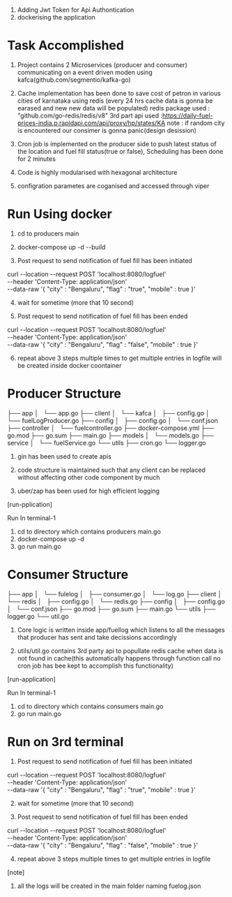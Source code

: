 # <TODO>

1. Adding Jwt Token for Api Authontication
2. dockerising the application

# Task Accomplished

1. Project contains 2 Microservices (producer and consumer) communicating on a event driven moden using kafca(github.com/segmentio/kafka-go)

2. Cache implementation has been done to save cost of petron in various cities of karnataka using redis (every 24 hrs cache data is gonna be earased and new new data will be populated)
redis package used : "github.com/go-redis/redis/v8"
3rd part api used :https://daily-fuel-prices-india.p.rapidapi.com/api/proxy/hp/states/KA
note : if random city is encountered our consimer is gonna panic(design desission)

3. Cron job is implemented on the producer side to push latest status of the location and fuel fill status(true or false), Scheduling has been done for 2 minutes

4. Code is highly modularised with hexagonal architecture

5. configration parametes are coganised and accessed through viper

# Run Using docker

1. cd to producers main

2. docker-compose up -d --build

3. Post request to send notification of fuel fill has been initiated

curl --location --request POST 'localhost:8080/logfuel' \
--header 'Content-Type: application/json' \
--data-raw '{
    "city" : "Bengaluru",
    "flag" : "true",
    "mobile" : true
}'

4. wait for sometime (more that 10 second)

5. Post request to send notification of fuel fill has been ended

curl --location --request POST 'localhost:8080/logfuel' \
--header 'Content-Type: application/json' \
--data-raw '{
    "city" : "Bengaluru",
    "flag" : "false",
    "mobile" : true
}'

6. repeat above 3 steps multiple times to get multiple entries in logfile will be created inside  docker coontainer




# Producer Structure

├── app
│   └── app.go
├── client
│   └── kafca
│       ├── config.go
│       └── fuelLogProducer.go
├── config
│   ├── config.go
│   └── conf.json
├── controller
│   └── fuelcontroller.go
├── docker-compose.yml
├── go.mod
├── go.sum
├── main.go
├── models
│   └── models.go
├── service
│   └── fuelService.go
└── utils
    ├── cron.go
    └── logger.go


1. gin has been used to create apis

2. code structure is maintained such that any client can be replaced without affecting other code component by much

3. uber/zap has been used for high efficient logging

[run-pplication]

Run In terminal-1

1. cd to directory which contains producers main.go
2. docker-compose up -d
2. go run main.go

# Consumer Structure

├── app
│   └── fulelog
│       ├── consumer.go
│       └── log.go
├── client
│   └── redis
│       ├── config.go
│       └── redis.go
├── config
│   ├── config.go
│   └── conf.json
├── go.mod
├── go.sum
├── main.go
└── utils
    ├── logger.go
    └── util.go


1. Core logic is written inside app/fuellog which listens to all the messages that producer has sent and take decissions accordingly

2. utils/util.go contains 3rd party api to popullate redis cache when data is not found in cache(this automatically happens through function call no cron job has bee kept to accomplish this functionality)

[run-application]

Run In terminal-1

1. cd to directory which contains consumers main.go
2. go run main.go


# Run on 3rd terminal

1. Post request to send notification of fuel fill has been initiated

curl --location --request POST 'localhost:8080/logfuel' \
--header 'Content-Type: application/json' \
--data-raw '{
    "city" : "Bengaluru",
    "flag" : "true",
    "mobile" : true
}'

2. wait for sometime (more that 10 second)

3. Post request to send notification of fuel fill has been ended

curl --location --request POST 'localhost:8080/logfuel' \
--header 'Content-Type: application/json' \
--data-raw '{
    "city" : "Bengaluru",
    "flag" : "false",
    "mobile" : true
}'

4. repeat above 3 steps multiple times to get multiple entries in logfile


[note]

1. all the logs will be created in the main folder naming fuelog.json











